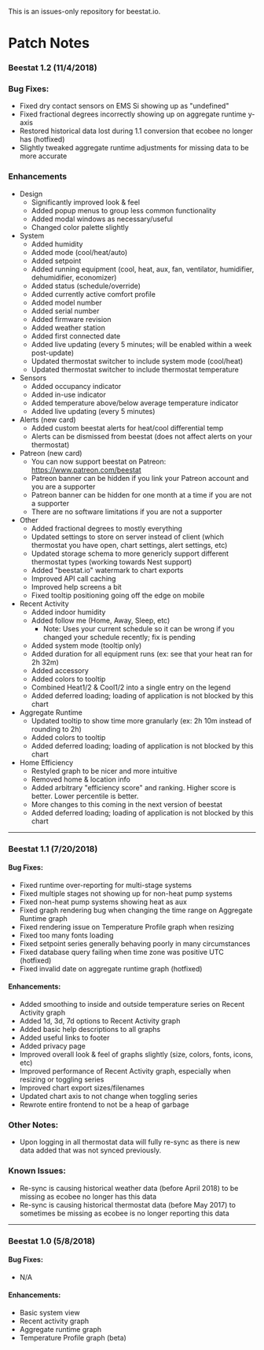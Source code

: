 This is an issues-only repository for beestat.io.

# Patch Notes
### Beestat 1.2 (11/4/2018)
### Bug Fixes:
- Fixed dry contact sensors on EMS Si showing up as "undefined"
- Fixed fractional degrees incorrectly showing up on aggregate runtime y-axis
- Restored historical data lost during 1.1 conversion that ecobee no longer has (hotfixed)
- Slightly tweaked aggregate runtime adjustments for missing data to be more accurate

### Enhancements
- Design
  - Significantly improved look & feel
  - Added popup menus to group less common functionality
  - Added modal windows as necessary/useful
  - Changed color palette slightly
- System
  - Added humidity
  - Added mode (cool/heat/auto)
  - Added setpoint
  - Added running equipment (cool, heat, aux, fan, ventilator, humidifier, dehumidifier, economizer)
  - Added status (schedule/override)
  - Added currently active comfort profile
  - Added model number
  - Added serial number
  - Added firmware revision
  - Added weather station
  - Added first connected date
  - Added live updating (every 5 minutes; will be enabled within a week post-update)
  - Updated thermostat switcher to include system mode (cool/heat)
  - Updated thermostat switcher to include thermostat temperature
- Sensors
  - Added occupancy indicator
  - Added in-use indicator
  - Added temperature above/below average temperature indicator
  - Added live updating (every 5 minutes)
- Alerts (new card)
  - Added custom beestat alerts for heat/cool differential temp
  - Alerts can be dismissed from beestat (does not affect alerts on your thermostat)
- Patreon (new card)
  - You can now support beestat on Patreon: https://www.patreon.com/beestat
  - Patreon banner can be hidden if you link your Patreon account and you are a supporter
  - Patreon banner can be hidden for one month at a time if you are not a supporter
  - There are no software limitations if you are not a supporter
- Other
  - Added fractional degrees to mostly everything
  - Updated settings to store on server instead of client (which thermostat you have open, chart settings, alert settings, etc)
  - Updated storage schema to more genericly support different thermostat types (working towards Nest support)
  - Added "beestat.io" watermark to chart exports
  - Improved API call caching
  - Improved help screens a bit
  - Fixed tooltip positioning going off the edge on mobile
- Recent Activity
  - Added indoor humidity
  - Added follow me (Home, Away, Sleep, etc)
    - Note: Uses your current schedule so it can be wrong if you changed your schedule recently; fix is pending
  - Added system mode (tooltip only)
  - Added duration for all equipment runs (ex: see that your heat ran for 2h 32m)
  - Added accessory
  - Added colors to tooltip
  - Combined Heat1/2 & Cool1/2 into a single entry on the legend
  - Added deferred loading; loading of application is not blocked by this chart
- Aggregate Runtime
  - Updated tooltip to show time more granularly (ex: 2h 10m instead of rounding to 2h)
  - Added colors to tooltip
  - Added deferred loading; loading of application is not blocked by this chart
- Home Efficiency
  - Restyled graph to be nicer and more intuitive
  - Removed home & location info
  - Added arbitrary "efficiency score" and ranking. Higher score is better. Lower percentile is better.
  - More changes to this coming in the next version of beestat
  - Added deferred loading; loading of application is not blocked by this chart

---

### Beestat 1.1 (7/20/2018)
#### Bug Fixes:
- Fixed runtime over-reporting for multi-stage systems
- Fixed multiple stages not showing up for non-heat pump systems
- Fixed non-heat pump systems showing heat as aux
- Fixed graph rendering bug when changing the time range on Aggregate Runtime graph
- Fixed rendering issue on Temperature Profile graph when resizing
- Fixed too many fonts loading
- Fixed setpoint series generally behaving poorly in many circumstances
- Fixed database query failing when time zone was positive UTC (hotfixed)
- Fixed invalid date on aggregate runtime graph (hotfixed)

#### Enhancements:
- Added smoothing to inside and outside temperature series on Recent Activity graph
- Added 1d, 3d, 7d options to Recent Activity graph
- Added basic help descriptions to all graphs
- Added useful links to footer
- Added privacy page
- Improved overall look & feel of graphs slightly (size, colors, fonts, icons, etc)
- Improved performance of Recent Activity graph, especially when resizing or toggling series
- Improved chart export sizes/filenames
- Updated chart axis to not change when toggling series
- Rewrote entire frontend to not be a heap of garbage

### Other Notes:
- Upon logging in all thermostat data will fully re-sync as there is new data added that was not synced previously.

### Known Issues:
- Re-sync is causing historical weather data (before April 2018) to be missing as ecobee no longer has this data
- Re-sync is causing historical thermostat data (before May 2017) to sometimes be missing as ecobee is no longer reporting this data

---

### Beestat 1.0 (5/8/2018)
#### Bug Fixes:
- N/A

#### Enhancements:
- Basic system view
- Recent activity graph
- Aggregate runtime graph
- Temperature Profile graph (beta)
